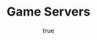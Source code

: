 ---
author:
  name: Linode
  email: docs@linode.com
description: 'Host a server for multiplayer online gaming on your Linode.'
alias: ['web-applications/game-servers/','applications/game-servers/']
keywords: 'game servers,multiplayer,minecraft'
license: '[CC BY-ND 4.0](https://creativecommons.org/licenses/by-nd/4.0)'
published: 'Friday, April 14th, 2017'
title: Game Servers
---